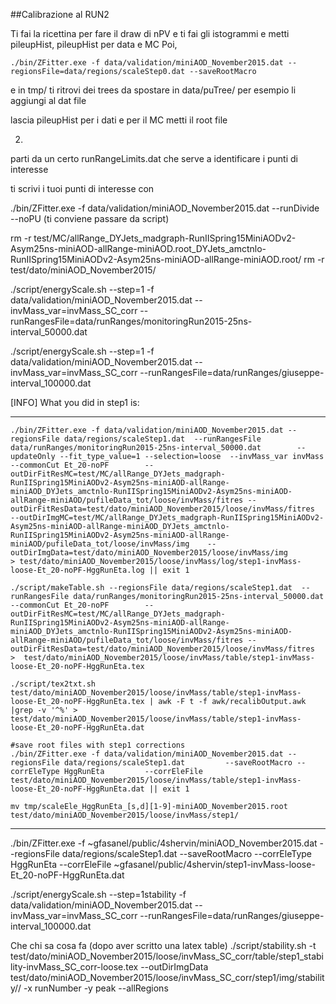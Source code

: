 ##Calibrazione al RUN2

Ti fai la ricettina per fare il draw di nPV e ti fai gli istogrammi
e metti pileupHist, pileupHist per data e MC
Poi, 

```
./bin/ZFitter.exe -f data/validation/miniAOD_November2015.dat --regionsFile=data/regions/scaleStep0.dat --saveRootMacro
```
e in tmp/ ti ritrovi dei trees da spostare in data/puTree/ per esempio li aggiungi al dat file 

lascia pileupHist per i dati e per il MC metti il root file

2)
parti da un certo runRangeLimits.dat che serve a identificare i punti di interesse

ti scrivi i tuoi punti di interesse con

./bin/ZFitter.exe -f data/validation/miniAOD_November2015.dat --runDivide --noPU (ti conviene passare da script)

rm -r test/MC/allRange_DYJets_madgraph-RunIISpring15MiniAODv2-Asym25ns-miniAOD-allRange-miniAOD.root_DYJets_amctnlo-RunIISpring15MiniAODv2-Asym25ns-miniAOD-allRange-miniAOD.root/
rm -r test/dato/miniAOD_November2015/

./script/energyScale.sh --step=1 -f data/validation/miniAOD_November2015.dat --invMass_var=invMass_SC_corr --runRangesFile=data/runRanges/monitoringRun2015-25ns-interval_50000.dat

./script/energyScale.sh --step=1 -f data/validation/miniAOD_November2015.dat --invMass_var=invMass_SC_corr --runRangesFile=data/runRanges/giuseppe-interval_100000.dat

[INFO] What you did in step1 is:

******************************************************************************
	./bin/ZFitter.exe -f data/validation/miniAOD_November2015.dat --regionsFile data/regions/scaleStep1.dat  --runRangesFile data/runRanges/monitoringRun2015-25ns-interval_50000.dat  	     --updateOnly --fit_type_value=1 --selection=loose  --invMass_var invMass --commonCut Et_20-noPF 	    --outDirFitResMC=test/MC/allRange_DYJets_madgraph-RunIISpring15MiniAODv2-Asym25ns-miniAOD-allRange-miniAOD_DYJets_amctnlo-RunIISpring15MiniAODv2-Asym25ns-miniAOD-allRange-miniAOD/pufileData_tot/loose/invMass/fitres --outDirFitResData=test/dato/miniAOD_November2015/loose/invMass/fitres 	    --outDirImgMC=test/MC/allRange_DYJets_madgraph-RunIISpring15MiniAODv2-Asym25ns-miniAOD-allRange-miniAOD_DYJets_amctnlo-RunIISpring15MiniAODv2-Asym25ns-miniAOD-allRange-miniAOD/pufileData_tot/loose/invMass/img    --outDirImgData=test/dato/miniAOD_November2015/loose/invMass/img 	    > test/dato/miniAOD_November2015/loose/invMass/log/step1-invMass-loose-Et_20-noPF-HggRunEta.log || exit 1
	
	./script/makeTable.sh --regionsFile data/regions/scaleStep1.dat  --runRangesFile data/runRanges/monitoringRun2015-25ns-interval_50000.dat --commonCut Et_20-noPF 	    --outDirFitResMC=test/MC/allRange_DYJets_madgraph-RunIISpring15MiniAODv2-Asym25ns-miniAOD-allRange-miniAOD_DYJets_amctnlo-RunIISpring15MiniAODv2-Asym25ns-miniAOD-allRange-miniAOD/pufileData_tot/loose/invMass/fitres --outDirFitResData=test/dato/miniAOD_November2015/loose/invMass/fitres 	    >  test/dato/miniAOD_November2015/loose/invMass/table/step1-invMass-loose-Et_20-noPF-HggRunEta.tex
	
	./script/tex2txt.sh test/dato/miniAOD_November2015/loose/invMass/table/step1-invMass-loose-Et_20-noPF-HggRunEta.tex | awk -F t -f awk/recalibOutput.awk |grep -v '^%' > test/dato/miniAOD_November2015/loose/invMass/table/step1-invMass-loose-Et_20-noPF-HggRunEta.dat
	
	#save root files with step1 corrections
	./bin/ZFitter.exe -f data/validation/miniAOD_November2015.dat --regionsFile data/regions/scaleStep1.dat   	    --saveRootMacro --corrEleType HggRunEta 	    --corrEleFile test/dato/miniAOD_November2015/loose/invMass/table/step1-invMass-loose-Et_20-noPF-HggRunEta.dat || exit 1
	
	mv tmp/scaleEle_HggRunEta_[s,d][1-9]-miniAOD_November2015.root test/dato/miniAOD_November2015/loose/invMass/step1/
******************************************************************************


./bin/ZFitter.exe -f ~gfasanel/public/4shervin/miniAOD_November2015.dat --regionsFile data/regions/scaleStep1.dat   	    --saveRootMacro --corrEleType HggRunEta 	    --corrEleFile ~gfasanel/public/4shervin/step1-invMass-loose-Et_20-noPF-HggRunEta.dat 

./script/energyScale.sh --step=1stability -f data/validation/miniAOD_November2015.dat --invMass_var=invMass_SC_corr --runRangesFile=data/runRanges/giuseppe-interval_100000.dat

Che chi sa cosa fa (dopo aver scritto una latex table)
./script/stability.sh -t  test/dato/miniAOD_November2015/loose/invMass_SC_corr/table/step1_stability-invMass_SC_corr-loose.tex --outDirImgData test/dato/miniAOD_November2015/loose/invMass_SC_corr/step1/img/stability// -x runNumber -y peak --allRegions

